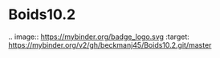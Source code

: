# Boids10.2
.. image:: https://mybinder.org/badge_logo.svg :target: https://mybinder.org/v2/gh/beckmanj45/Boids10.2.git/master

